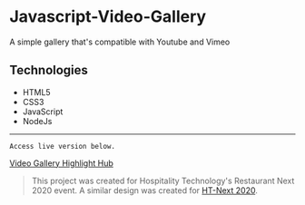 # Javascript-Video-Gallery
A simple gallery that's compatible with Youtube and Vimeo

## Technologies
* HTML5
* CSS3
* JavaScript
* NodeJs

---------------------------------------
```
Access live version below.
```
[Video Gallery Highlight Hub](https://hospitalitytech.com/Restaurant-Next-Highlight-Hub-2020)

> This project was created for Hospitality Technology's Restaurant Next 2020 event. A similar design was created for [HT-Next 2020](https://hospitalitytech.com/HTNEXT-2020-Highlight-Hub).
